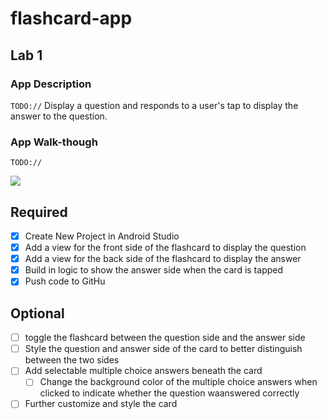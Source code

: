 # flashcard-app

## Lab 1

### App Description
`TODO://` Display a question and responds to a user's tap to display the answer to the question.


### App Walk-though
`TODO://`

<img src=https://www.loom.com/share/6a1162de7ac94f41b363baccfaabcb11.gif ><br>

## Required
- [x] Create New Project in Android Studio
- [x] Add a view for the front side of the flashcard to display the question
- [x] Add a view for the back side of the flashcard to display the answer
- [x] Build in logic to show the answer side when the card is tapped
- [x] Push code to GitHu
## Optional
- [ ] toggle the flashcard between the question side and the answer side
- [ ] Style the question and answer side of the card to better distinguish between the two sides
- [ ] Add selectable multiple choice answers beneath the card
   - [ ] Change the background color of the multiple choice answers when clicked to indicate whether the question waanswered correctly
- [ ] Further customize and style the card
